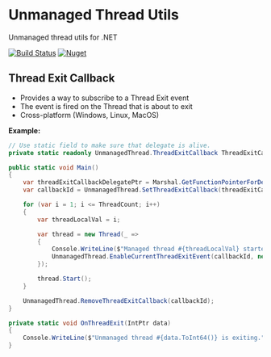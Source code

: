 # Unmanaged Thread Utils
Unmanaged thread utils for .NET

[![Build Status](https://travis-ci.com/ptupitsyn/UnmanagedThreadUtils.svg?branch=master)](https://travis-ci.com/ptupitsyn/UnmanagedThreadUtils)
[![Nuget](https://img.shields.io/nuget/v/UnmanagedThreadUtils)](https://www.nuget.org/packages/UnmanagedThreadUtils/)

## Thread Exit Callback

* Provides a way to subscribe to a Thread Exit event 
* The event is fired on the Thread that is about to exit 
* Cross-platform (Windows, Linux, MacOS)

**Example:**
```csharp
// Use static field to make sure that delegate is alive.
private static readonly UnmanagedThread.ThreadExitCallback ThreadExitCallbackDelegate = OnThreadExit;

public static void Main()
{
    var threadExitCallbackDelegatePtr = Marshal.GetFunctionPointerForDelegate(ThreadExitCallbackDelegate);
    var callbackId = UnmanagedThread.SetThreadExitCallback(threadExitCallbackDelegatePtr);

    for (var i = 1; i <= ThreadCount; i++)
    {
        var threadLocalVal = i;

        var thread = new Thread(_ =>
        {
            Console.WriteLine($"Managed thread #{threadLocalVal} started.");
            UnmanagedThread.EnableCurrentThreadExitEvent(callbackId, new IntPtr(threadLocalVal));
        });

        thread.Start();
    }

    UnmanagedThread.RemoveThreadExitCallback(callbackId);
}

private static void OnThreadExit(IntPtr data)
{
    Console.WriteLine($"Unmanaged thread #{data.ToInt64()} is exiting.");
}
```
